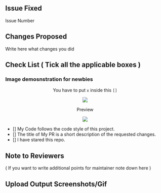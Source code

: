 <!-- Remove this section if not applicable -->

## Issue Fixed

<!-- Example: Issue Number #20 -->
Issue Number 

## Changes Proposed

Write here what changes you did

## Check List ( Tick all the applicable boxes )

### Image demosnstration for newbies

<div align="center">
  
  You have to put `x` inside this `[]`
  
  <img src="https://github.com/utkarsh006/Eazy-Android/blob/main/.github/IMG/example.png" />
  
  Preview
  
  <img src="https://github.com/utkarsh006/Eazy-Android/blob/main/.github/IMG/output.png" />
  
</div>  

- [] My Code follows the code style of this project.
- [] The title of My PR is a short description of the requested changes.
- [] I have stared this repo.

## Note to Reviewers 

( If you want to write additional points for maintainer note down here )

<!-- Add notes to reviewers if applicable -->

## Upload Output Screenshots/Gif


